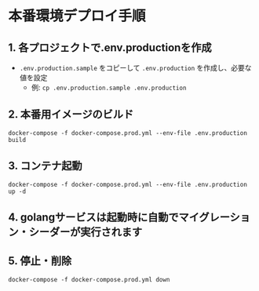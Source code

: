 # 本番環境デプロイ手順

## 1. 各プロジェクトで.env.productionを作成
- `.env.production.sample` をコピーして `.env.production` を作成し、必要な値を設定
  - 例: `cp .env.production.sample .env.production`

## 2. 本番用イメージのビルド
```
docker-compose -f docker-compose.prod.yml --env-file .env.production build
```

## 3. コンテナ起動
```
docker-compose -f docker-compose.prod.yml --env-file .env.production up -d
```

## 4. golangサービスは起動時に自動でマイグレーション・シーダーが実行されます

## 5. 停止・削除
```
docker-compose -f docker-compose.prod.yml down
```
